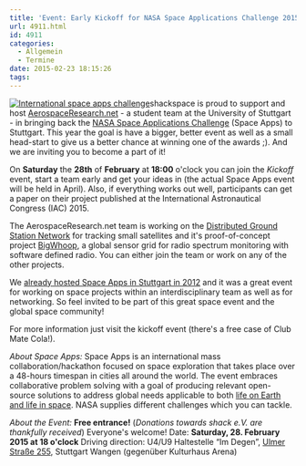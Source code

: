 ```yaml
---
title: 'Event: Early Kickoff for NASA Space Applications Challenge 2015'
url: 4911.html
id: 4911
categories:
  - Allgemein
  - Termine
date: 2015-02-23 18:15:26
tags:
---
```


[![International space apps challenge](https://blog.shackspace.de/wp-content/uploads/2015/02/navbar-nav-logo.png)](https://blog.shackspace.de/wp-content/uploads/2015/02/navbar-nav-logo.png)shackspace is proud to support and host [AerospaceResearch.net](http://AerospaceResearch.net/) - a student team at the University of Stuttgart - in bringing back the [NASA Space Applications Challenge](https://2015.spaceappschallenge.org/location/stuttgart/) (Space Apps) to Stuttgart.
This year the goal is have a bigger, better event as well as a small head-start to give us a better chance at winning one of the awards ;). And we are inviting you to become a part of it!

On **Saturday** the **28th** of **February** at **18:00** o'clock you can join the _Kickoff_ event, start a team early and get your ideas in (the actual Space Apps event will be held in April).
Also, if everything works out well, participants can get a paper on their project published at the International Astronautical Congress (IAC) 2015.

The AerospaceResearch.net team is working on the [Distributed Ground Station Network](https://www.youtube.com/watch?v=TC4Ls3AGHf4) for tracking small satellites and it's proof-of-concept project [BigWhoop](https://github.com/aerospaceresearch/dgsn_bigwhoop), a global sensor grid for radio spectrum monitoring with software defined radio. You can either join the team or work on any of the other projects.

We [already hosted Space Apps in Stuttgart in 2012](https://blog.shackspace.de/?p=3001) and it was a great event for working on space projects within an interdisciplinary team as well as for networking.
So feel invited to be part of this great space event and the global space community!

For more information just visit the kickoff event (there's a free case of Club Mate Cola!).

_About Space Apps:_
Space Apps is an international mass collaboration/hackathon focused on space exploration that takes place over a 48-hours timespan in cities all around the world. The event embraces collaborative problem solving with a goal of producing relevant open-source solutions to address global needs applicable to both [life on Earth and life in space](https://www.youtube.com/user/AppsChallenge). NASA supplies different challenges which you can tackle.

_About the Event:_
**Free entrance!** (_Donations towards shack e.V. are thankfully received_) Everyone's welcome!
Date: **Saturday, 28\. February 2015 **at** 18 o'clock**
Driving direction: U4/U9 Haltestelle “Im Degen”, [Ulmer Straße 255](https://blog.shackspace.de/?page_id=713), Stuttgart Wangen (gegenüber Kulturhaus Arena)